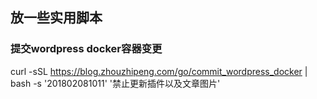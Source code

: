 ## 放一些实用脚本

### 提交wordpress docker容器变更

curl -sSL https://blog.zhouzhipeng.com/go/commit_wordpress_docker | bash  -s '201802081011' '禁止更新插件以及文章图片'